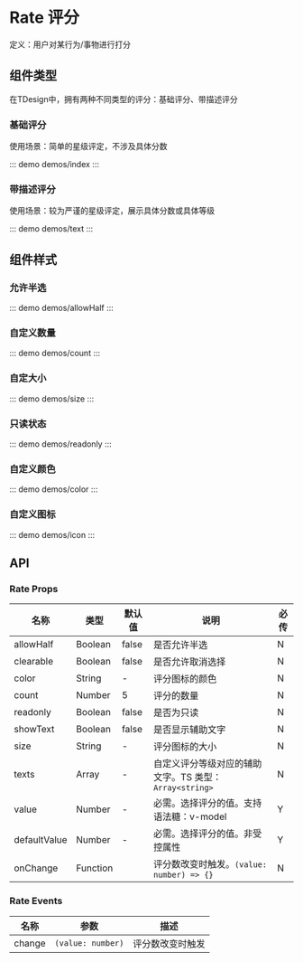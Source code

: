# Rate 评分

定义：用户对某行为/事物进行打分

## 组件类型

在TDesign中，拥有两种不同类型的评分：基础评分、带描述评分

### 基础评分

使用场景：简单的星级评定，不涉及具体分数

::: demo demos/index
:::


### 带描述评分

使用场景：较为严谨的星级评定，展示具体分数或具体等级

::: demo demos/text
:::


## 组件样式

### 允许半选

::: demo demos/allowHalf
:::


### 自定义数量

::: demo demos/count
:::

### 自定大小

::: demo demos/size
:::

### 只读状态

::: demo demos/readonly
:::

### 自定义颜色

::: demo demos/color
:::

### 自定义图标

::: demo demos/icon
:::

## API

### Rate Props
名称 | 类型 | 默认值 | 说明 | 必传
-- | -- | -- | -- | --
allowHalf | Boolean | false | 是否允许半选 | N
clearable | Boolean | false | 是否允许取消选择 | N
color | String | - | 评分图标的颜色 | N
count | Number | 5 | 评分的数量 | N
readonly | Boolean | false | 是否为只读 | N
showText | Boolean | false | 是否显示辅助文字 | N
size | String | - | 评分图标的大小 | N
texts | Array | - | 自定义评分等级对应的辅助文字。TS 类型：`Array<string>` | N
value | Number | - | 必需。选择评分的值。支持语法糖：v-model | Y
defaultValue | Number | - | 必需。选择评分的值。非受控属性 | Y
onChange | Function |  | 评分数改变时触发。`(value: number) => {}` | N

### Rate Events
名称 | 参数 | 描述
-- | -- | --
change | `(value: number)` | 评分数改变时触发